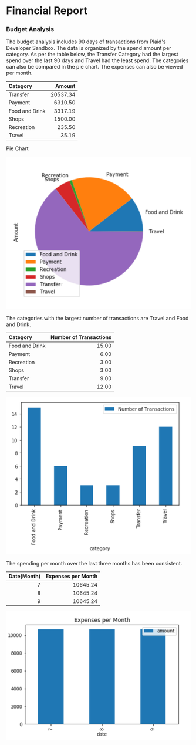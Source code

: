 # Financial Report

### Budget Analysis 

The budget analysis includes 90 days of transactions from Plaid's Developer Sandbox. The data is organized by the spend amount per category. As per the table below, the Transfer Category had the largest spend over the last 90 days and Travel had the least spend. The categories can also be compared in the pie chart. The expenses can also be viewed per month. 


| Category       |   Amount |
|:---------------|---------:|
| Transfer       | 20537.34 |
| Payment        |  6310.50 |
| Food and Drink |  3317.19 |
| Shops          |  1500.00 |
| Recreation     |   235.50 |
| Travel         |    35.19 |


Pie Chart

![Pie Chart](/Images/PieChart_BudgetAnalysis.png)

The categories with the largest number of transactions are Travel and Food and Drink.

| Category       |   Number of Transactions |
|:---------------|-------------------------:|
| Food and Drink |                    15.00 |
| Payment        |                     6.00 |
| Recreation     |                     3.00 |
| Shops          |                     3.00 |
| Transfer       |                     9.00 |
| Travel         |                    12.00 |


![Bar_Chart](/Images/NumberofTrxns_budgetAnalysis.png)

The spending per month over the last three months has been consistent. 

|   Date(Month) |   Expenses per Month |
|--------------:|---------------------:|
|             7 |             10645.24 |
|             8 |             10645.24 |
|             9 |             10645.24 |




![Bar Chart](/Images/BarChart_BudgetAnalysis.png)
